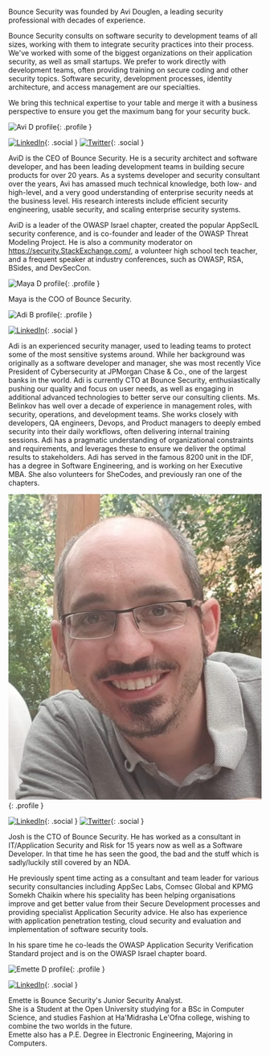 ---
---
<div class="section">

Bounce Security was founded by Avi Douglen, a leading security professional with decades of experience. 

Bounce Security consults on software security to development teams of all sizes, working with them to integrate security practices into their process. We've worked with some of the biggest organizations on their application security, as well as small startups. We prefer to work directly with development teams, often providing training on secure coding and other security topics. Software security, development processes, identity architecture, and access management are our specialties. 

We bring this technical expertise to your table and merge it with a business perspective to ensure you get the maximum bang for your security buck. 


![Avi D profile](/assets/img/Avid.jpg){: .profile }

[![LinkedIn](/assets/img/icon-linkedin.png)](https://www.linkedin.com/in/avidouglen/){: .social }
[![Twitter](/assets/img/icon-twitter.png)](https://twitter.com/sec_tigger){: .social }

AviD is the CEO of Bounce Security. He is a security architect and software developer, and has been leading development teams in building secure products for over 20 years. As a systems developer and security consultant over the years, Avi has amassed much technical knowledge, both low- and high-level, and a very good understanding of enterprise security needs at the business level. His research interests include efficient security engineering, usable security, and scaling enterprise security systems.   

AviD is a leader of the OWASP Israel chapter, created the popular AppSecIL security conference, and is co-founder and leader of the OWASP Threat Modeling Project. He is also a community moderator on https://security.StackExchange.com/, a volunteer high school tech teacher, and a frequent speaker at industry conferences, such as OWASP, RSA, BSides, and DevSecCon.

![Maya D profile](/assets/img/MayaD.jpg){: .profile }

Maya is the COO of Bounce Security.  

![Adi B profile](/assets/img/AdiB.JPG){: .profile }

[![LinkedIn](/assets/img/icon-linkedin.png)](https://www.linkedin.com/in/adi-belinkov-4b229372){: .social }

Adi is an experienced security manager, used to leading teams to protect some of the most sensitive systems around. While her background was originally as a software developer and manager, she was most recently Vice President of Cybersecurity at JPMorgan Chase & Co., one of the largest banks in the world. Adi is currently CTO at Bounce Security, enthusiastically pushing our quality and focus on user needs, as well as engaging in additional advanced technologies to better serve our consulting clients. 
Ms. Belinkov has well over a decade of experience in management roles, with security, operations, and development teams. She works closely with developers, QA engineers, Devops, and Product managers to deeply embed security into their daily workflows, often delivering internal training sessions. Adi has a pragmatic understanding of organizational constraints and requirements, and leverages these to ensure we deliver the optimal results to stakeholders. 
Adi has served in the famous 8200 unit in the IDF, has a degree in Software Engineering, and is working on her Executive MBA. She also volunteers for SheCodes, and previously ran one of the chapters. 

![Josh profile](/assets/img/Josh.jpg){: .profile }

[![LinkedIn](/assets/img/icon-linkedin.png)](https://www.linkedin.com/in/joshcgrossman/){: .social }
[![Twitter](/assets/img/icon-twitter.png)](https://twitter.com/joshcgrossman){: .social }

Josh is the CTO of Bounce Security. He has worked as a consultant in IT/Application Security and Risk for 15 years now as well as a Software Developer. In that time he has seen the good, the bad and the stuff which is sadly/luckily still covered by an NDA.

He previously spent time acting as a consultant and team leader for various security consultancies including AppSec Labs, Comsec Global and KPMG Somekh Chaikin where his speciality has been helping organisations improve and get better value from their Secure Development processes and providing specialist Application Security advice. He also has experience with application penetration testing, cloud security and evaluation and implementation of software security tools.

In his spare time he co-leads the OWASP Application Security Verification Standard project and is on the OWASP Israel chapter board.

![Emette D profile](/assets/img/EmetteD.jpg){: .profile }

[![LinkedIn](/assets/img/icon-linkedin.png)](https://www.linkedin.com/in/emette-a-douglen-b0b78a1a8){: .social }

Emette is Bounce Security's Junior Security Analyst.  
She is a Student at the Open University studying for a BSc in Computer Science, and studies Fashion at Ha'Midrasha Le'Ofna college, wishing to combine the two worlds in the future.  
Emette also has a P.E. Degree in Electronic Engineering, Majoring in Computers.  

</div>

